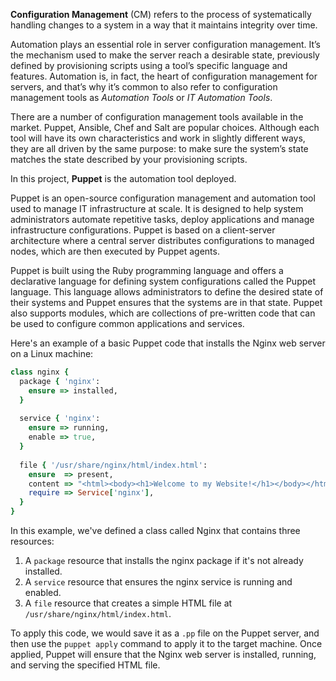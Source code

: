 **Configuration Management** (CM) refers to the process of systematically handling changes to a system in a way that it maintains integrity over time.

Automation plays an essential role in server configuration management.
It’s the mechanism used to make the server reach a desirable state, previously defined by provisioning scripts using a tool’s specific language and features.
Automation is, in fact, the heart of configuration management for servers, and that’s why it’s common to also refer to configuration management tools as *Automation Tools* or *IT Automation Tools*.

There are a number of configuration management tools available in the market. Puppet, Ansible, Chef and Salt are popular choices.
Although each tool will have its own characteristics and work in slightly different ways, they are all driven by the same purpose: to make sure the system’s state matches the state described by your provisioning scripts.

In this project, **Puppet** is the automation tool deployed.

Puppet is an open-source configuration management and automation tool used to manage IT infrastructure at scale.
It is designed to help system administrators automate repetitive tasks, deploy applications and manage infrastructure configurations.
Puppet is based on a client-server architecture where a central server distributes configurations to managed nodes, which are then executed by Puppet agents.

Puppet is built using the Ruby programming language and offers a declarative language for defining system configurations called the Puppet language.
This language allows administrators to define the desired state of their systems and Puppet ensures that the systems are in that state.
Puppet also supports modules, which are collections of pre-written code that can be used to configure common applications and services.

Here's an example of a basic Puppet code that installs the Nginx web server on a Linux machine:
```ruby
class nginx {
  package { 'nginx':
    ensure => installed,
  }
  
  service { 'nginx':
    ensure => running,
    enable => true,
  }
  
  file { '/usr/share/nginx/html/index.html':
    ensure  => present,
    content => "<html><body><h1>Welcome to my Website!</h1></body></html>",
    require => Service['nginx'],
  }
}

```

In this example, we've defined a class called Nginx that contains three resources:
1. A `package` resource that installs the nginx package if it's not already installed.
2. A `service` resource that ensures the nginx service is running and enabled.
3. A `file` resource that creates a simple HTML file at `/usr/share/nginx/html/index.html`.

To apply this code, we would save it as a `.pp` file on the Puppet server, and then use the `puppet apply` command to apply it to the target machine. Once applied, Puppet will ensure that the Nginx web server is installed, running, and serving the specified HTML file.
